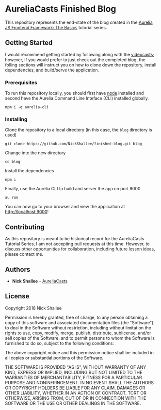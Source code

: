 # AureliaCasts Finished Blog

This repository represents the end-state of the blog created in the [Aurelia JS Frontend Framework: The Basics](https://www.youtube.com/playlist?list=PLxo86ctKorEiEItOZpbjZi9LSboZ0qFt9) tutorial series.

## Getting Started

I would recommend getting started by following along with the [videocasts](https://www.youtube.com/playlist?list=PLxo86ctKorEiEItOZpbjZi9LSboZ0qFt9); however, if you would prefer to just check out the completed blog, the folling sections will instruct you on how to clone down the repository, install dependencies, and build/serve the application.

### Prerequisites

To run this repository locally, you should first have [node](https://nodejs.org) installed and second have the Aurelia Command Line Inteface (CLI) installed globally.

```
npm i -g aurelia-cli
```

### Installing

Clone the repository to a local directory (in this case, the `blog` directory is used)

```
git clone https://github.com/NickShallee/finished-blog.git blog
```

Change into the new directory

```
cd blog
```

Install the dependencies

```
npm i
```

Finally, use the Aurelia CLI to build and server the app on port 9000

```
au run
```

You can now go to your browser and view the application at [http://localhost:9000](http://localhost:9000)!

## Contributing

As this repository is meant to be historical record for the AureliaCasts Tutorial Series, I am not accepting pull requests at this time. However, to discuss other opportunities for collaboration, including future lesson ideas, please contact me.

## Authors

* **Nick Shallee** - [AureliaCasts](https://aureliacasts.com)

## License

Copyright 2018 Nick Shallee

Permission is hereby granted, free of charge, to any person obtaining a copy of this software and associated documentation files (the "Software"), to deal in the Software without restriction, including without limitation the rights to use, copy, modify, merge, publish, distribute, sublicense, and/or sell copies of the Software, and to permit persons to whom the Software is furnished to do so, subject to the following conditions:

The above copyright notice and this permission notice shall be included in all copies or substantial portions of the Software.

THE SOFTWARE IS PROVIDED "AS IS", WITHOUT WARRANTY OF ANY KIND, EXPRESS OR IMPLIED, INCLUDING BUT NOT LIMITED TO THE WARRANTIES OF MERCHANTABILITY, FITNESS FOR A PARTICULAR PURPOSE AND NONINFRINGEMENT. IN NO EVENT SHALL THE AUTHORS OR COPYRIGHT HOLDERS BE LIABLE FOR ANY CLAIM, DAMAGES OR OTHER LIABILITY, WHETHER IN AN ACTION OF CONTRACT, TORT OR OTHERWISE, ARISING FROM, OUT OF OR IN CONNECTION WITH THE SOFTWARE OR THE USE OR OTHER DEALINGS IN THE SOFTWARE.